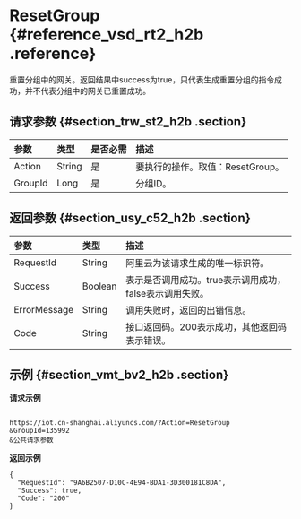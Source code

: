 # ResetGroup {#reference_vsd_rt2_h2b .reference}

重置分组中的网关。返回结果中success为true，只代表生成重置分组的指令成功，并不代表分组中的网关已重置成功。

## 请求参数 {#section_trw_st2_h2b .section}

|参数|类型|是否必需|描述|
|:-|:-|:---|:-|
|Action|String|是|要执行的操作。取值：ResetGroup。|
|GroupId|Long​|是|​分组ID。|

## 返回参数 {#section_usy_c52_h2b .section}

|参数|类型|描述|
|:-|:-|:-|
|RequestId|String|阿里云为该请求生成的唯一标识符。|
|Success|Boolean|表示是否调用成功。true表示调用成功，false表示调用失败。|
|ErrorMessage|String|调用失败时，返回的出错信息。|
|Code|String|接口返回码。200表示成功，其他返回码表示错误。|

## 示例 {#section_vmt_bv2_h2b .section}

**请求示例**

```

https://iot.cn-shanghai.aliyuncs.com/?Action=ResetGroup
&GroupId=135992
&公共请求参数
```

**返回示例**

```
{
  "RequestId": "9A6B2507-D10C-4E94-BDA1-3D300181C8DA",
  "Success": true,
  "Code": "200"
}
```


